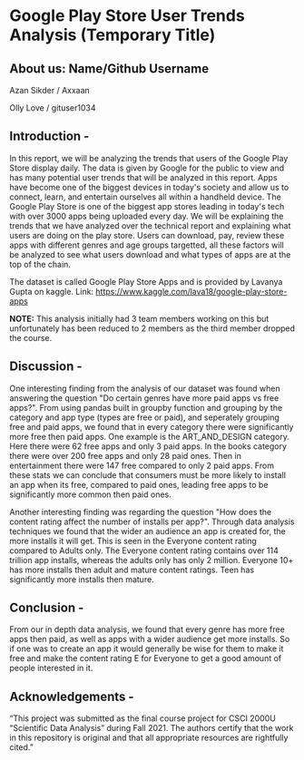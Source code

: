 
# Google Play Store User Trends Analysis (Temporary Title)

## About us: Name/Github Username
Azan Sikder / Axxaan

Olly Love / gituser1034

## Introduction -
In this report, we will be analyzing the trends that users of the Google Play Store display daily. The data is given by Google for the
public to view and has many potential user trends that will be analyzed in this report. Apps have become one of the biggest devices in today's society
and allow us to connect, learn, and entertain ourselves all within a handheld device. The Google Play Store is one of the biggest app stores leading
in today's tech with over 3000 apps being uploaded every day. We will be explaining the trends that we have analyzed over the technical report and explaining
what users are doing on the play store. Users can download, pay, review these apps with different genres and age groups targetted, all these factors will be analyzed
to see what users download and what types of apps are at the top of the chain. 

The dataset is called Google Play Store Apps and is provided by Lavanya Gupta on kaggle. Link: https://www.kaggle.com/lava18/google-play-store-apps

**NOTE:** This analysis initially had 3 team members working on this but unfortunately has been reduced to 2 members as the third member dropped the course.

## Discussion - 
One interesting finding from the analysis of our dataset was found when answering the question "Do certain genres have more 
paid apps vs free apps?". From using pandas built in groupby function and grouping by the category and app type (types are free or paid),
and seperately grouping free and paid apps, we found that in every category there were significantly more free then paid apps. One example 
is the ART_AND_DESIGN category. Here there were 62 free apps and only 3 paid apps. In the books category there were over 200 free apps
and only 28 paid ones. Then in entertainment there were 147 free compared to only 2 paid apps. From these stats we can conclude that
consumers must be more likely to install an app when its free, compared to paid ones, leading free apps to be significantly more
common then paid ones.

Another interesting finding was regarding the question "How does the content rating affect the number of installs per app?". Through
data analysis techniques we found that the wider an audience an app is created for, the more installs it will get. This is seen
in the Everyone content rating compared to Adults only. The Everyone content rating contains over 114 trillion app installs, whereas
the adults only has only 2 million. Everyone 10+ has more installs then adult and mature content ratings. Teen has significantly 
more installs then mature.

## Conclusion - 
From our in depth data analysis, we found that every genre has more free apps then paid, as well as apps with a wider audience
get more installs. So if one was to create an app it would generally be wise for them to make it free and make the content rating
E for Everyone to get a good amount of people interested in it.

## Acknowledgements -
“This project was submitted as the final course project for CSCI 2000U “Scientific Data Analysis” during Fall 2021. The authors certify that the work in this repository is original and that all appropriate resources are rightfully cited.”
